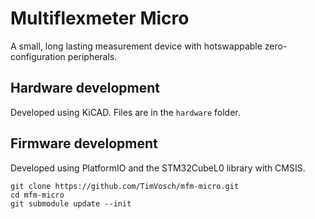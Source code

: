 # Multiflexmeter Micro

A small, long lasting measurement device with hotswappable zero-configuration peripherals.

## Hardware development

Developed using KiCAD. Files are in the `hardware` folder.

## Firmware development

Developed using PlatformIO and the STM32CubeL0 library with CMSIS.

```
git clone https://github.com/TimVosch/mfm-micro.git
cd mfm-micro
git submodule update --init
```
